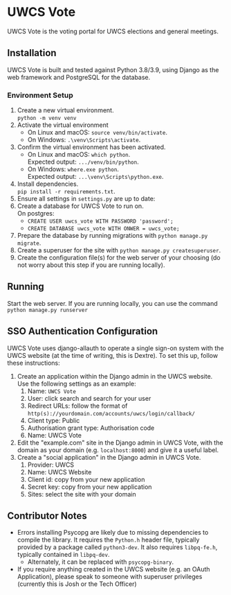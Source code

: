 # UWCS Vote

UWCS Vote is the voting portal for UWCS elections and general meetings.

## Installation

UWCS Vote is built and tested against Python 3.8/3.9, using Django as the web framework and PostgreSQL for the database.

### Environment Setup

1. Create a new virtual environment.  
   `python -m venv venv`
2. Activate the virtual environment
    - On Linux and macOS: `source venv/bin/activate`.
    - On Windows: `.\venv\Scripts\activate`.
3. Confirm the virtual environment has been activated.
    - On Linux and macOS: `which python`.  
      Expected output: `.../venv/bin/python`.
    - On Windows: `where.exe python`.  
      Expected output: `...\venv\Scripts\python.exe`.
4. Install dependencies.  
    `pip install -r requirements.txt`.
5. Ensure all settings in `settings.py` are up to date:
6. Create a database for UWCS Vote to run on.  
    On postgres:
    - `CREATE USER uwcs_vote WITH PASSWORD 'password';`
    - `CREATE DATABASE uwcs_vote WITH ONWER = uwcs_vote;`
7. Prepare the database by running migrations with `python manage.py migrate`.
8. Create a superuser for the site with `python manage.py createsuperuser`.
9. Create the configuration file(s) for the web server of your choosing (do not worry about this step if you are running locally).
    
## Running 

Start the web server. If you are running locally, you can use the command `python manage.py runserver`

## SSO Authentication Configuration

UWCS Vote uses django-allauth to operate a single sign-on system with the UWCS website (at the time of writing, this is Dextre). To set this up, follow these instructions:

1. Create an application within the Django admin in the UWCS website. Use the following settings as an example:
   1. Name: `UWCS Vote`
   2. User: click search and search for your user
   3. Redirect URLs: follow the format of `http(s)://yourdomain.com/accounts/uwcs/login/callback/`
   4. Client type: Public
   5. Authorisation grant type: Authorisation code
   6. Name: UWCS Vote
2. Edit the "example.com" site in the Django admin in UWCS Vote, with the domain as your domain (e.g. `localhost:8000`) and give it a useful label.
3. Create a "social application" in the Django admin in UWCS Vote.
   1. Provider: UWCS
   2. Name: UWCS Website
   3. Client id: copy from your new application
   4. Secret key: copy from your new application
   5. Sites: select the site with your domain

## Contributor Notes

- Errors installing Psycopg are likely due to missing dependencies to compile the library.
  It requires the `Python.h` header file, typically provided by a package called `python3-dev`.
  It also requires `libpq-fe.h`, typically contained in `libpq-dev`.
    - Alternately, it can be replaced with `psycopg-binary`.
- If you require anything created in the UWCS website (e.g. an OAuth Application), please speak to someone with superuser privileges (currently this is Josh or the Tech Officer)